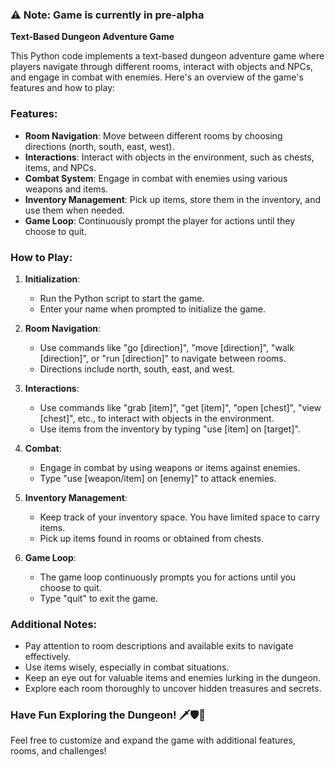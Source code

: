 ### ⚠️ Note: Game is currently in pre-alpha

**Text-Based Dungeon Adventure Game**

This Python code implements a text-based dungeon adventure game where players navigate through different rooms, interact with objects and NPCs, and engage in combat with enemies. Here's an overview of the game's features and how to play:

### Features:

- **Room Navigation**: Move between different rooms by choosing directions (north, south, east, west).
- **Interactions**: Interact with objects in the environment, such as chests, items, and NPCs.
- **Combat System**: Engage in combat with enemies using various weapons and items.
- **Inventory Management**: Pick up items, store them in the inventory, and use them when needed.
- **Game Loop**: Continuously prompt the player for actions until they choose to quit.

### How to Play:

1. **Initialization**:
   - Run the Python script to start the game.
   - Enter your name when prompted to initialize the game.

2. **Room Navigation**:
   - Use commands like "go [direction]", "move [direction]", "walk [direction]", or "run [direction]" to navigate between rooms.
   - Directions include north, south, east, and west.

3. **Interactions**:
   - Use commands like "grab [item]", "get [item]", "open [chest]", "view [chest]", etc., to interact with objects in the environment.
   - Use items from the inventory by typing "use [item] on [target]".

4. **Combat**:
   - Engage in combat by using weapons or items against enemies.
   - Type "use [weapon/item] on [enemy]" to attack enemies.

5. **Inventory Management**:
   - Keep track of your inventory space. You have limited space to carry items.
   - Pick up items found in rooms or obtained from chests.

6. **Game Loop**:
   - The game loop continuously prompts you for actions until you choose to quit.
   - Type "quit" to exit the game.

### Additional Notes:

- Pay attention to room descriptions and available exits to navigate effectively.
- Use items wisely, especially in combat situations.
- Keep an eye out for valuable items and enemies lurking in the dungeon.
- Explore each room thoroughly to uncover hidden treasures and secrets.

### Have Fun Exploring the Dungeon! 🗡️🛡️💎

Feel free to customize and expand the game with additional features, rooms, and challenges!
